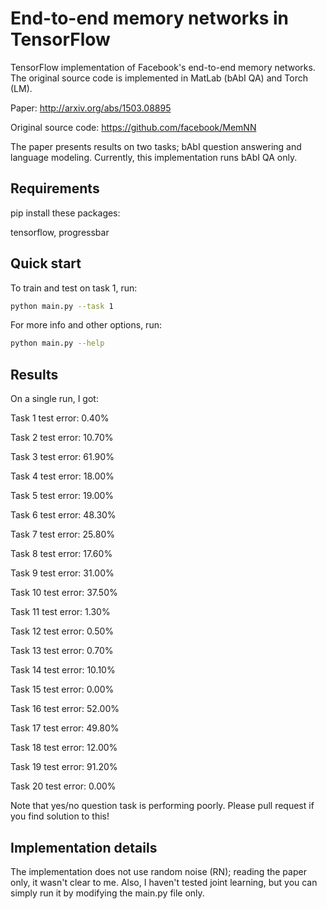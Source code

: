 # End-to-end memory networks in TensorFlow
TensorFlow implementation of Facebook's end-to-end memory networks. The original source code is implemented in MatLab (bAbI QA) and Torch (LM).

Paper: http://arxiv.org/abs/1503.08895

Original source code: https://github.com/facebook/MemNN

The paper presents results on two tasks; bAbI question answering and language modeling.
Currently, this implementation runs bAbI QA only.

## Requirements
pip install these packages:

tensorflow, progressbar

## Quick start
To train and test on task 1, run:
```bash
python main.py --task 1
```

For more info and other options, run:
```bash
python main.py --help
```

## Results
On a single run, I got:

Task 1 test error: 0.40%

Task 2 test error: 10.70%

Task 3 test error: 61.90%

Task 4 test error: 18.00%

Task 5 test error: 19.00%

Task 6 test error: 48.30%

Task 7 test error: 25.80%

Task 8 test error: 17.60%

Task 9 test error: 31.00%

Task 10 test error: 37.50%

Task 11 test error: 1.30%

Task 12 test error: 0.50%

Task 13 test error: 0.70%

Task 14 test error: 10.10%

Task 15 test error: 0.00%

Task 16 test error: 52.00%

Task 17 test error: 49.80%

Task 18 test error: 12.00%

Task 19 test error: 91.20%

Task 20 test error: 0.00%

Note that yes/no question task is performing poorly. Please pull request if you find solution to this!

## Implementation details
The implementation does not use random noise (RN); reading the paper only, it wasn't clear to me. 
Also, I haven't tested joint learning, but you can simply run it by modifying the main.py file only.

